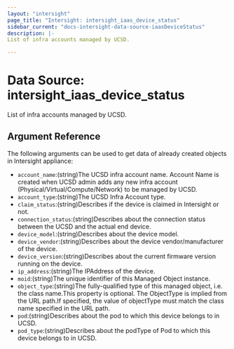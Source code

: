 ```yaml
---
layout: "intersight"
page_title: "Intersight: intersight_iaas_device_status"
sidebar_current: "docs-intersight-data-source-iaasDeviceStatus"
description: |-
List of infra accounts managed by UCSD.

---
```


# Data Source: intersight_iaas_device_status
List of infra accounts managed by UCSD.

## Argument Reference
The following arguments can be used to get data of already created objects in Intersight appliance:
* `account_name`:(string)The UCSD infra account name. Account Name is created when UCSD admin adds any new infra account (Physical/Virtual/Compute/Network) to be managed by UCSD.
* `account_type`:(string)The UCSD Infra Account type.
* `claim_status`:(string)Describes if the device is claimed in Intersight or not.
* `connection_status`:(string)Describes about the connection status between the UCSD and the actual end device.
* `device_model`:(string)Describes about the device model.
* `device_vendor`:(string)Describes about the device vendor/manufacturer of the device.
* `device_version`:(string)Describes about the current firmware version running on the device.
* `ip_address`:(string)The IPAddress of the device.
* `moid`:(string)The unique identifier of this Managed Object instance.
* `object_type`:(string)The fully-qualified type of this managed object, i.e. the class name.This property is optional. The ObjectType is implied from the URL path.If specified, the value of objectType must match the class name specified in the URL path.
* `pod`:(string)Describes about the pod to which this device belongs to in UCSD.
* `pod_type`:(string)Describes about the podType of Pod to which this device belongs to in UCSD.
